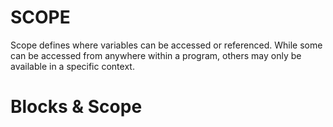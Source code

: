 # SCOPE

Scope defines where variables can be accessed or referenced. While some can be accessed from anywhere within a program, others may only be available in a specific context.

# Blocks & Scope